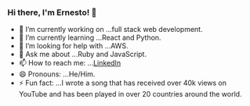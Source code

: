 ### Hi there, I'm Ernesto! 👋

- 🔭 I’m currently working on ...full stack web development.
- 🌱 I’m currently learning ...React and Python.
- 🤔 I’m looking for help with ...AWS.
- 💬 Ask me about ...Ruby and JavaScript.
- 📫 How to reach me: ...[LinkedIn][linkedin]
- 😄 Pronouns: ...He/Him.
- ⚡ Fun fact: ...I wrote a song that has received over 40k views on YouTube and has been played in over 20 countries around the world.

[LinkedIn]: https://www.linkedin.com/in/ernestomelchor/
